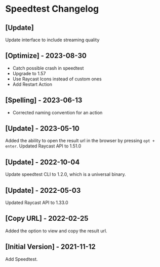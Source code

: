 # Speedtest Changelog

## [Update]
Update interface to include streaming quality

## [Optimize] - 2023-08-30

- Catch possible crash in speedtest
- Upgrade to 1.57
- Use Raycast Icons instead of custom ones
- Add Restart Action

## [Spelling] - 2023-06-13

- Corrected naming convention for an action

## [Update] - 2023-05-10

Added the ability to open the result url in the browser by pressing `opt + enter`.
Updated Raycast API to 1.51.0

## [Update] - 2022-10-04

Update speedtest CLI to 1.2.0, which is a universal binary.

## [Update] - 2022-05-03

Updated Raycast API to 1.33.0

## [Copy URL] - 2022-02-25

Added the option to view and copy the result url.

## [Initial Version] - 2021-11-12

Add Speedtest.
